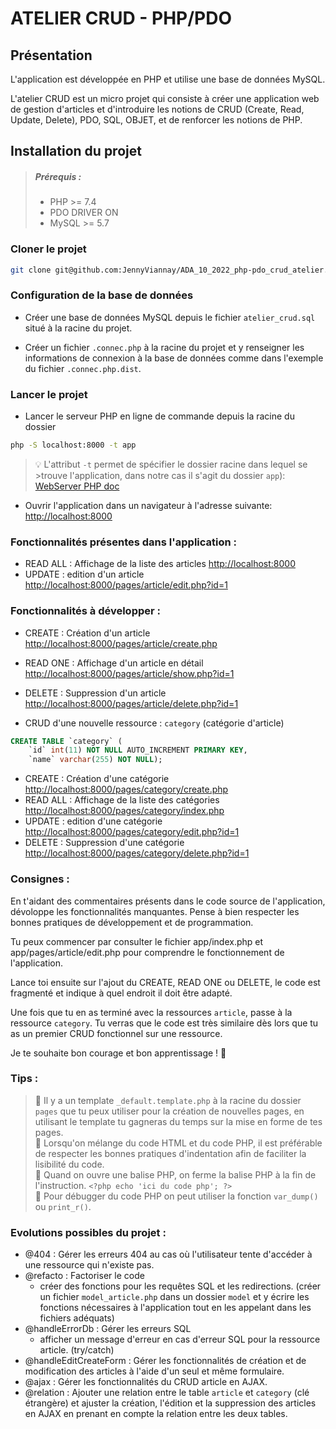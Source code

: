 # ATELIER CRUD - PHP/PDO

## Présentation

L'application est développée en PHP et utilise une base de données MySQL.

L'atelier CRUD est un micro projet qui consiste à créer une application web de gestion d'articles et d'introduire les notions de CRUD (Create, Read, Update, Delete), PDO, SQL, OBJET, et de renforcer les notions de PHP.


## Installation du projet

>##### Prérequis :
>- PHP >= 7.4
>- PDO DRIVER ON
>- MySQL >= 5.7

### Cloner le projet
```bash
git clone git@github.com:JennyViannay/ADA_10_2022_php-pdo_crud_atelier.git atelier-crud-php-pdo
```

### Configuration de la base de données

- Créer une base de données MySQL depuis le fichier `atelier_crud.sql` situé à la racine du projet.

- Créer un fichier `.connec.php` à la racine du projet et y renseigner les informations de connexion à la base de données comme dans l'exemple du fichier `.connec.php.dist`.


### Lancer le projet

- Lancer le serveur PHP en ligne de commande depuis la racine du dossier 

```bash
php -S localhost:8000 -t app
```

>💡 L'attribut `-t` permet de spécifier le dossier racine dans lequel se >trouve l'application, dans notre cas il s'agit du dossier `app`):
>[WebServer PHP doc](https://www.php.net/manual/fr/features.commandline.webserver.php)

- Ouvrir l'application dans un navigateur à l'adresse suivante: [http://localhost:8000](http://localhost:8000)

### Fonctionnalités présentes dans l'application :

- READ ALL : Affichage de la liste des articles [http://localhost:8000](http://localhost:8000)
- UPDATE : edition d'un article [http://localhost:8000/pages/article/edit.php?id=1](http://localhost:8000/pages/article/edit.php?id=1)


### Fonctionnalités à développer :

- CREATE : Création d'un article [http://localhost:8000/pages/article/create.php](http://localhost:8000/pages/article/create.php)
- READ ONE : Affichage d'un article en détail [http://localhost:8000/pages/article/show.php?id=1](http://localhost:8000/pages/article/show.php?id=1)
- DELETE : Suppression d'un article [http://localhost:8000/pages/article/delete.php?id=1](http://localhost:8000/pages/article/delete.php?id=1)

- CRUD d'une nouvelle ressource : `category` (catégorie d'article)

```sql
CREATE TABLE `category` (
    `id` int(11) NOT NULL AUTO_INCREMENT PRIMARY KEY,
    `name` varchar(255) NOT NULL);
```

- CREATE : Création d'une catégorie [http://localhost:8000/pages/category/create.php](http://localhost:8000/pages/category/create.php)
- READ ALL : Affichage de la liste des catégories [http://localhost:8000/pages/category/index.php](http://localhost:8000/pages/category/index.php)
- UPDATE : edition d'une catégorie [http://localhost:8000/pages/category/edit.php?id=1](http://localhost:8000/pages/category/edit.php?id=1)
- DELETE : Suppression d'une catégorie [http://localhost:8000/pages/category/delete.php?id=1](http://localhost:8000/pages/category/delete.php?id=1)


### Consignes : 
En t'aidant des commentaires présents dans le code source de l'application, dévoloppe les fonctionnalités manquantes.
Pense à bien respecter les bonnes pratiques de développement et de programmation.

Tu peux commencer par consulter le fichier app/index.php et app/pages/article/edit.php pour comprendre le fonctionnement de l'application.

Lance toi ensuite sur l'ajout du CREATE, READ ONE ou DELETE, le code est fragmenté et indique à quel endroit il doit être adapté.

Une fois que tu en as terminé avec la ressources `article`, passe à la ressource `category`. 
Tu verras que le code est très similaire dès lors que tu as un premier CRUD fonctionnel sur une ressource.

Je te souhaite bon courage et bon apprentissage ! :muscle:

### Tips :

> 👀 Il y a un template `_default.template.php` à la racine du dossier `pages` que tu peux utiliser pour la création de nouvelles pages, en utilisant le template tu gagneras du temps sur la mise en forme de tes pages. <br>
> 👀 Lorsqu'on mélange du code HTML et du code PHP, il est préférable de respecter les bonnes pratiques d'indentation afin de faciliter la lisibilité du code. <br>
> 👀 Quand on ouvre une balise PHP, on ferme la balise PHP à la fin de l'instruction. ```<?php echo 'ici du code php'; ?>``` <br>
> 👀 Pour débugger du code PHP on peut utiliser la fonction `var_dump()` ou `print_r()`.


### Evolutions possibles du projet :

- @404 : Gérer les erreurs 404 au cas où l'utilisateur tente d'accéder à une ressource qui n'existe pas.
- @refacto : Factoriser le code 
  - créer des fonctions pour les requêtes SQL et les redirections. (créer un fichier `model_article.php` dans un dossier `model` et y écrire les fonctions nécessaires à l'application tout en les appelant dans les fichiers adéquats)
- @handleErrorDb : Gérer les erreurs SQL 
  - afficher un message d'erreur en cas d'erreur SQL pour la ressource article. (try/catch)
- @handleEditCreateForm : Gérer les fonctionnalités de création et de modification des articles à l'aide d'un seul et même formulaire.
- @ajax : Gérer les fonctionnalités du CRUD article en AJAX.
- @relation : Ajouter une relation entre le table `article` et `category` (clé étrangère) et ajuster la création, l'édition et la suppression des articles en AJAX en prenant en compte la relation entre les deux tables.